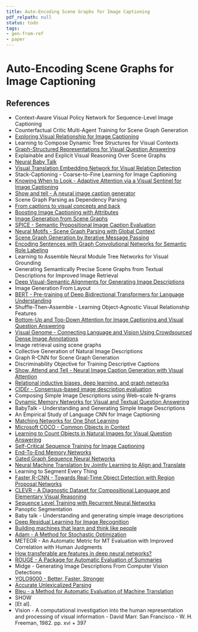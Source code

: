 ```yaml
---
title: Auto-Encoding Scene Graphs for Image Captioning
pdf_relpath: null
status: todo
tags:
- gen-from-ref
- paper
---
```


# Auto-Encoding Scene Graphs for Image Captioning

## References

- Context-Aware Visual Policy Network for Sequence-Level Image Captioning
- Counterfactual Critic Multi-Agent Training for Scene Graph Generation
- [Exploring Visual Relationship for Image Captioning](./exploring-visual-relationship-for-image-captioning.md)
- Learning to Compose Dynamic Tree Structures for Visual Contexts
- [Graph-Structured Representations for Visual Question Answering](./graph-structured-representations-for-visual-question-answering.md)
- Explainable and Explicit Visual Reasoning Over Scene Graphs
- [Neural Baby Talk](./neural-baby-talk.md)
- [Visual Translation Embedding Network for Visual Relation Detection](./visual-translation-embedding-network-for-visual-relation-detection.md)
- Stack-Captioning - Coarse-to-Fine Learning for Image Captioning
- [Knowing When to Look - Adaptive Attention via a Visual Sentinel for Image Captioning](./knowing-when-to-look-adaptive-attention-via-a-visual-sentinel-for-image-captioning.md)
- [Show and tell - A neural image caption generator](./show-and-tell-a-neural-image-caption-generator.md)
- Scene Graph Parsing as Dependency Parsing
- [From captions to visual concepts and back](./from-captions-to-visual-concepts-and-back.md)
- [Boosting Image Captioning with Attributes](./boosting-image-captioning-with-attributes.md)
- [Image Generation from Scene Graphs](./image-generation-from-scene-graphs.md)
- [SPICE - Semantic Propositional Image Caption Evaluation](./spice-semantic-propositional-image-caption-evaluation.md)
- [Neural Motifs - Scene Graph Parsing with Global Context](./neural-motifs-scene-graph-parsing-with-global-context.md)
- [Scene Graph Generation by Iterative Message Passing](./scene-graph-generation-by-iterative-message-passing.md)
- [Encoding Sentences with Graph Convolutional Networks for Semantic Role Labeling](./encoding-sentences-with-graph-convolutional-networks-for-semantic-role-labeling.md)
- Learning to Assemble Neural Module Tree Networks for Visual Grounding
- Generating Semantically Precise Scene Graphs from Textual Descriptions for Improved Image Retrieval
- [Deep Visual-Semantic Alignments for Generating Image Descriptions](./deep-visual-semantic-alignments-for-generating-image-descriptions.md)
- Image Generation From Layout
- [BERT - Pre-training of Deep Bidirectional Transformers for Language Understanding](./bert-pre-training-of-deep-bidirectional-transformers-for-language-understanding.md)
- Shuffle-Then-Assemble - Learning Object-Agnostic Visual Relationship Features
- [Bottom-Up and Top-Down Attention for Image Captioning and Visual Question Answering](./bottom-up-and-top-down-attention-for-image-captioning-and-visual-question-answering.md)
- [Visual Genome - Connecting Language and Vision Using Crowdsourced Dense Image Annotations](./visual-genome-connecting-language-and-vision-using-crowdsourced-dense-image-annotations.md)
- Image retrieval using scene graphs
- Collective Generation of Natural Image Descriptions
- Graph R-CNN for Scene Graph Generation
- Discriminability Objective for Training Descriptive Captions
- [Show, Attend and Tell - Neural Image Caption Generation with Visual Attention](./show-attend-and-tell-neural-image-caption-generation-with-visual-attention.md)
- [Relational inductive biases, deep learning, and graph networks](./relational-inductive-biases-deep-learning-and-graph-networks.md)
- [CIDEr - Consensus-based image description evaluation](./cider-consensus-based-image-description-evaluation.md)
- Composing Simple Image Descriptions using Web-scale N-grams
- [Dynamic Memory Networks for Visual and Textual Question Answering](./dynamic-memory-networks-for-visual-and-textual-question-answering.md)
- BabyTalk - Understanding and Generating Simple Image Descriptions
- An Empirical Study of Language CNN for Image Captioning
- [Matching Networks for One Shot Learning](./matching-networks-for-one-shot-learning.md)
- [Microsoft COCO - Common Objects in Context](./microsoft-coco-common-objects-in-context.md)
- [Learning to Count Objects in Natural Images for Visual Question Answering](./learning-to-count-objects-in-natural-images-for-visual-question-answering.md)
- [Self-Critical Sequence Training for Image Captioning](./self-critical-sequence-training-for-image-captioning.md)
- [End-To-End Memory Networks](./end-to-end-memory-networks.md)
- [Gated Graph Sequence Neural Networks](./gated-graph-sequence-neural-networks.md)
- [Neural Machine Translation by Jointly Learning to Align and Translate](./neural-machine-translation-by-jointly-learning-to-align-and-translate.md)
- Learning to Segment Every Thing
- [Faster R-CNN - Towards Real-Time Object Detection with Region Proposal Networks](./faster-r-cnn-towards-real-time-object-detection-with-region-proposal-networks.md)
- [CLEVR - A Diagnostic Dataset for Compositional Language and Elementary Visual Reasoning](./clevr-a-diagnostic-dataset-for-compositional-language-and-elementary-visual-reasoning.md)
- [Sequence Level Training with Recurrent Neural Networks](./sequence-level-training-with-recurrent-neural-networks.md)
- Panoptic Segmentation
- Baby talk - Understanding and generating simple image descriptions
- [Deep Residual Learning for Image Recognition](./deep-residual-learning-for-image-recognition.md)
- [Building machines that learn and think like people](./building-machines-that-learn-and-think-like-people.md)
- [Adam - A Method for Stochastic Optimization](./adam-a-method-for-stochastic-optimization.md)
- METEOR - An Automatic Metric for MT Evaluation with Improved Correlation with Human Judgments
- [How transferable are features in deep neural networks?](./how-transferable-are-features-in-deep-neural-networks.md)
- [ROUGE - A Package for Automatic Evaluation of Summaries](./rouge-a-package-for-automatic-evaluation-of-summaries.md)
- Midge - Generating Image Descriptions From Computer Vision Detections
- [YOLO9000 - Better, Faster, Stronger](./yolo9000-better-faster-stronger.md)
- [Accurate Unlexicalized Parsing](./accurate-unlexicalized-parsing.md)
- [Bleu - a Method for Automatic Evaluation of Machine Translation](./bleu-a-method-for-automatic-evaluation-of-machine-translation.md)
- SHOW
- [Et al].
- Vision - A computational investigation into the human representation and processing of visual information - David Marr. San Francisco - W. H. Freeman, 1982. pp. xvi + 397
